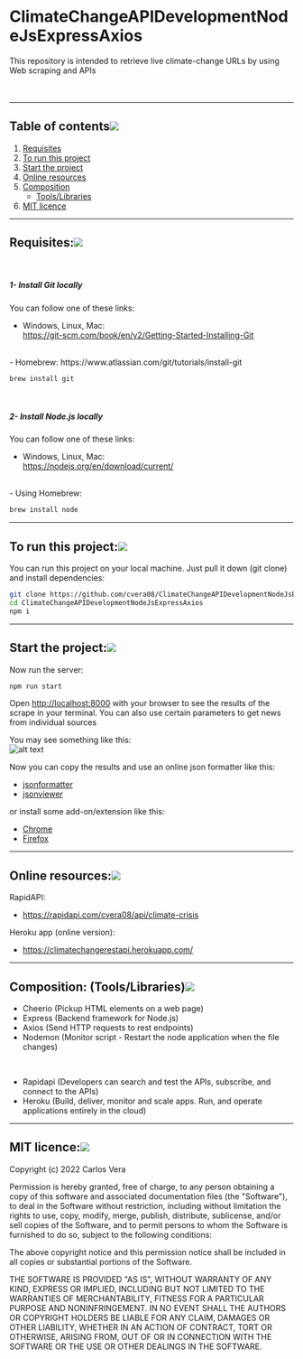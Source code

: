 # ClimateChangeAPIDevelopmentNodeJsExpressAxios
This repository is intended to retrieve live climate-change URLs by using Web scraping and APIs  
<br/>
<br/>

___

## Table of contents[![](https://i.ibb.co/2kHmnLX/image.png)](#table-of-contents)
1. [Requisites](#requisites)
2. [To run this project](#to-run-this-project)
3. [Start the project](#start-the-project)
4. [Online resources](#online-resources)
5. [Composition](#composition-toolslibraries)
   - [Tools/Libraries](#composition-toolslibraries)
6. [MIT licence](#mit-licence)

___

## Requisites:[![](https://i.ibb.co/2kHmnLX/image.png)](#requisites)
<br/>

##### 1- Install Git locally
You can follow one of these links:  

- Windows, Linux, Mac:  
https://git-scm.com/book/en/v2/Getting-Started-Installing-Git  
<br/>
- Homebrew:  
https://www.atlassian.com/git/tutorials/install-git

```bash
brew install git
```

<br/>

##### 2- Install Node.js locally
You can follow one of these links:  

- Windows, Linux, Mac:  
https://nodejs.org/en/download/current/  
<br/>
- Using Homebrew:  

```bash
brew install node
```

___



## To run this project:[![](https://i.ibb.co/2kHmnLX/image.png)](#run-project)

You can run this project on your local machine. Just pull it down (git clone) and install dependencies:

```bash
git clone https://github.com/cvera08/ClimateChangeAPIDevelopmentNodeJsExpressAxios.git
cd ClimateChangeAPIDevelopmentNodeJsExpressAxios
npm i
```


___

## Start the project:[![](https://i.ibb.co/2kHmnLX/image.png)](#start)

Now run the server:

```bash
npm run start
```

Open [http://localhost:8000](http://localhost:8000) with your browser to see the results of the scrape in your terminal. You can also use certain parameters to get news from individual sources

You may see something like this:  
![alt text](https://i.ibb.co/mTSSXCn/localhost-8000.png)

Now you can copy the results and use an online json formatter like this: 
- [jsonformatter](https://jsonformatter.curiousconcept.com/#)
- [jsonviewer](http://jsonviewer.stack.hu/)

or install some add-on/extension like this: 
- [Chrome](https://chrome.google.com/webstore/detail/json-viewer/gbmdgpbipfallnflgajpaliibnhdgobh?hl=es)
- [Firefox](https://addons.mozilla.org/es/firefox/addon/jsonview/)

___

## Online resources:[![](https://i.ibb.co/2kHmnLX/image.png)](#online)

RapidAPI:
- https://rapidapi.com/cvera08/api/climate-crisis

Heroku app (online version):
- https://climatechangerestapi.herokuapp.com/



___

## Composition: (Tools/Libraries)[![](https://i.ibb.co/2kHmnLX/image.png)](#composition)


- Cheerio (Pickup HTML elements on a web page)  
- Express (Backend framework for Node.js)  
- Axios (Send HTTP requests to rest endpoints)  
- Nodemon (Monitor script - Restart the node application when the file changes)  
<br>  

- Rapidapi (Developers can search and test the APIs, subscribe, and connect to the APIs)  
- Heroku (Build, deliver, monitor and scale apps. Run, and operate applications entirely in the cloud)  

___

## MIT licence:[![](https://i.ibb.co/2kHmnLX/image.png)](#MIT)

Copyright (c) 2022 Carlos Vera

Permission is hereby granted, free of charge, to any person obtaining a copy of this software and associated documentation files (the "Software"), to deal in the Software without restriction, including without limitation the rights to use, copy, modify, merge, publish, distribute, sublicense, and/or sell copies of the Software, and to permit persons to whom the Software is furnished to do so, subject to the following conditions:

The above copyright notice and this permission notice shall be included in all copies or substantial portions of the Software.

THE SOFTWARE IS PROVIDED "AS IS", WITHOUT WARRANTY OF ANY KIND, EXPRESS OR IMPLIED, INCLUDING BUT NOT LIMITED TO THE WARRANTIES OF MERCHANTABILITY, FITNESS FOR A PARTICULAR PURPOSE AND NONINFRINGEMENT. IN NO EVENT SHALL THE AUTHORS OR COPYRIGHT HOLDERS BE LIABLE FOR ANY CLAIM, DAMAGES OR OTHER LIABILITY, WHETHER IN AN ACTION OF CONTRACT, TORT OR OTHERWISE, ARISING FROM, OUT OF OR IN CONNECTION WITH THE SOFTWARE OR THE USE OR OTHER DEALINGS IN THE SOFTWARE.



